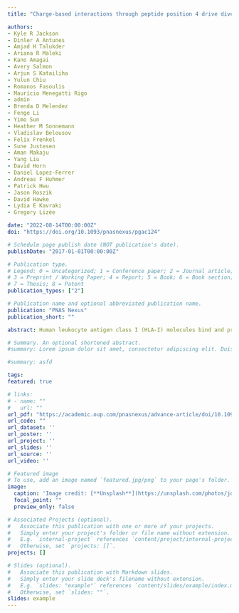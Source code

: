 ```yaml
---
title: "Charge-based interactions through peptide position 4 drive diversity of antigen presentation by human leukocyte antigens class I molecules"

authors:
- Kyle R Jackson
- Dinler A Antunes
- Amjad H Talukder
- Ariana R Maleki
- Kano Amagai
- Avery Salmon
- Arjun S Katailiha
- Yulun Chiu
- Romanos Fasoulis
- Maurício Menegatti Rigo
- admin
- Brenda D Melendez
- Fenge Li
- Yimo Sun
- Heather M Sonnemann
- Vladislav Belousov
- Felix Frenkel
- Sune Justesen
- Aman Makaju
- Yang Liu
- David Horn
- Daniel Lopez-Ferrer
- Andreas F Huhmer
- Patrick Hwu
- Jason Roszik
- David Hawke
- Lydia E Kavraki
- Gregory Lizée

date: "2022-08-14T00:00:00Z"
doi: "https://doi.org/10.1093/pnasnexus/pgac124"

# Schedule page publish date (NOT publication's date).
publishDate: "2017-01-01T00:00:00Z"

# Publication type.
# Legend: 0 = Uncategorized; 1 = Conference paper; 2 = Journal article;
# 3 = Preprint / Working Paper; 4 = Report; 5 = Book; 6 = Book section;
# 7 = Thesis; 8 = Patent
publication_types: ["2"]

# Publication name and optional abbreviated publication name.
publication: "PNAS Nexus"
publication_short: ""

abstract: Human leukocyte antigen class I (HLA-I) molecules bind and present peptides at the cell surface to facilitate the induction of appropriate CD8 + T cell-mediated immune responses to pathogen- and self-derived proteins. The HLA-I peptide-binding cleft contains dominant anchor sites in the B and F pockets that interact primarily with amino acids at peptide position 2 and the C-terminus, respectively. Non-pocket peptide-HLA interactions also contribute to peptide binding and stability, but these secondary interactions are thought to be unique to individual HLA allotypes or to specific peptide antigens. Here we show that two conserved positively charged residues located near the top of peptide-binding cleft facilitate interactions with negatively charged residues at position 4 of presented peptides, which occur at elevated frequencies across most HLA-I allotypes. Loss of these interactions was shown to impair HLA-I/peptide binding and complex stability, as demonstrated by both in vitro and in silico experiments. Furthermore, mutation of these Arginine-65 (R65) and/or Lysine-66 (K66) residues in HLA-A*02:01 and A*24:02 significantly reduced HLA-I cell surface expression while also reducing the diversity of the presented peptide repertoire by up to five-fold. The impact of the R65 mutation demonstrates that non-pocket HLA-I/peptide interactions can constitute anchor motifs that exert an unexpectedly broad influence on HLA-I mediated antigen presentation. These findings provide fundamental insights into peptide antigen binding that could broadly inform epitope discovery in the context of viral vaccine development and cancer immunotherapy. 

# Summary. An optional shortened abstract.
#summary: Lorem ipsum dolor sit amet, consectetur adipiscing elit. Duis posuere tellus ac convallis placerat. Proin tincidunt magna sed ex sollicitudin condimentum.

#summary: asfd

tags:
featured: true

# links:
# - name: ""
#   url: ""
url_pdf: "https://academic.oup.com/pnasnexus/advance-article/doi/10.1093/pnasnexus/pgac124/6650681" 
url_code: "" 
url_dataset: ''
url_poster: ''
url_project: ''
url_slides: ''
url_source: ''
url_video: ''

# Featured image
# To use, add an image named `featured.jpg/png` to your page's folder. 
image:
  caption: 'Image credit: [**Unsplash**](https://unsplash.com/photos/jdD8gXaTZsc)'
  focal_point: ""
  preview_only: false

# Associated Projects (optional).
#   Associate this publication with one or more of your projects.
#   Simply enter your project's folder or file name without extension.
#   E.g. `internal-project` references `content/project/internal-project/index.md`.
#   Otherwise, set `projects: []`.
projects: []

# Slides (optional).
#   Associate this publication with Markdown slides.
#   Simply enter your slide deck's filename without extension.
#   E.g. `slides: "example"` references `content/slides/example/index.md`.
#   Otherwise, set `slides: ""`.
slides: example
---
```


